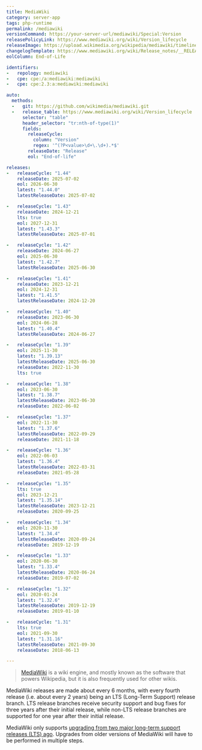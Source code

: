 ```yaml
---
title: MediaWiki
category: server-app
tags: php-runtime
permalink: /mediawiki
versionCommand: https://your-server-url/mediawiki/Special:Version
releasePolicyLink: https://www.mediawiki.org/wiki/Version_lifecycle
releaseImage: https://upload.wikimedia.org/wikipedia/mediawiki/timeline/hs5faq2k9b3pw5dm4fabgjwtjf2l8jw.png
changelogTemplate: https://www.mediawiki.org/wiki/Release_notes/__RELEASE_CYCLE__
eolColumn: End-of-Life

identifiers:
-   repology: mediawiki
-   cpe: cpe:/a:mediawiki:mediawiki
-   cpe: cpe:2.3:a:mediawiki:mediawiki

auto:
  methods:
  -   git: https://github.com/wikimedia/mediawiki.git
  -   release_table: https://www.mediawiki.org/wiki/Version_lifecycle
      selector: "table"
      header_selector: "tr:nth-of-type(1)"
      fields:
        releaseCycle:
          column: "Version"
          regex: '^(?P<value>\d+\.\d+).*$'
        releaseDate: "Release"
        eol: "End-of-life"

releases:
-   releaseCycle: "1.44"
    releaseDate: 2025-07-02
    eol: 2026-06-30
    latest: "1.44.0"
    latestReleaseDate: 2025-07-02

-   releaseCycle: "1.43"
    releaseDate: 2024-12-21
    lts: true
    eol: 2027-12-31
    latest: "1.43.3"
    latestReleaseDate: 2025-07-01

-   releaseCycle: "1.42"
    releaseDate: 2024-06-27
    eol: 2025-06-30
    latest: "1.42.7"
    latestReleaseDate: 2025-06-30

-   releaseCycle: "1.41"
    releaseDate: 2023-12-21
    eol: 2024-12-31
    latest: "1.41.5"
    latestReleaseDate: 2024-12-20

-   releaseCycle: "1.40"
    releaseDate: 2023-06-30
    eol: 2024-06-28
    latest: "1.40.4"
    latestReleaseDate: 2024-06-27

-   releaseCycle: "1.39"
    eol: 2025-11-30
    latest: "1.39.13"
    latestReleaseDate: 2025-06-30
    releaseDate: 2022-11-30
    lts: true

-   releaseCycle: "1.38"
    eol: 2023-06-30
    latest: "1.38.7"
    latestReleaseDate: 2023-06-30
    releaseDate: 2022-06-02

-   releaseCycle: "1.37"
    eol: 2022-11-30
    latest: "1.37.6"
    latestReleaseDate: 2022-09-29
    releaseDate: 2021-11-18

-   releaseCycle: "1.36"
    eol: 2022-06-03
    latest: "1.36.4"
    latestReleaseDate: 2022-03-31
    releaseDate: 2021-05-28

-   releaseCycle: "1.35"
    lts: true
    eol: 2023-12-21
    latest: "1.35.14"
    latestReleaseDate: 2023-12-21
    releaseDate: 2020-09-25

-   releaseCycle: "1.34"
    eol: 2020-11-30
    latest: "1.34.4"
    latestReleaseDate: 2020-09-24
    releaseDate: 2019-12-19

-   releaseCycle: "1.33"
    eol: 2020-06-30
    latest: "1.33.4"
    latestReleaseDate: 2020-06-24
    releaseDate: 2019-07-02

-   releaseCycle: "1.32"
    eol: 2020-01-24
    latest: "1.32.6"
    latestReleaseDate: 2019-12-19
    releaseDate: 2019-01-10

-   releaseCycle: "1.31"
    lts: true
    eol: 2021-09-30
    latest: "1.31.16"
    latestReleaseDate: 2021-09-30
    releaseDate: 2018-06-13

---
```


> [MediaWiki](https://mediawiki.org) is a wiki engine, and mostly known as the software that powers
> Wikipedia, but it is also frequently used for other wikis.

MediaWiki releases are made about every 6 months, with every fourth release (i.e. about every 2
years) being an LTS (Long-Term Support) release branch. LTS release branches receive security
support and bug fixes for three years after their initial release, while non-LTS release branches
are supported for one year after their initial release.

MediaWiki only supports [upgrading from two major long-term support releases
(LTS) ago](https://phabricator.wikimedia.org/T259771 "RFC: Drop support for older database upgrades on MediaWiki Phabricator").
Upgrades from older versions of MediaWiki will have to be performed in multiple steps.
